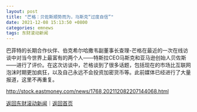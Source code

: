 ```yaml
---
layout: post
title: "芒格：贝佐斯顺势而为，马斯克“过度自信”"
date: 2021-12-08 15:13:50 +0800
categories: emnews
tags: 东财滚动新闻
---
```


巴菲特的长期合作伙伴、伯克希尔哈撒韦副董事长查理-芒格在最近的一次在线访谈中对当今世界上最富有的两个人——特斯拉CEO马斯克和亚马逊创始人贝佐斯——进行了评价。在这次访谈中，芒格谈到了很多话题，包括现在的市场比互联网泡沫时期更加疯狂，以及自己永远不会投资加密货币等。此前媒体已经进行了大量报道，这里不再重复。

<http://stock.eastmoney.com/news/1768,202112082207144068.html>

[返回东财滚动新闻](//finews.withounder.com/emnews/)｜[返回首页](//finews.withounder.com/)